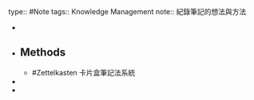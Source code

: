 type:: #Note
tags:: Knowledge Management
note:: 紀錄筆記的想法與方法

-
- ## Methods
	- #Zettelkasten 卡片盒筆記法系統
-
-